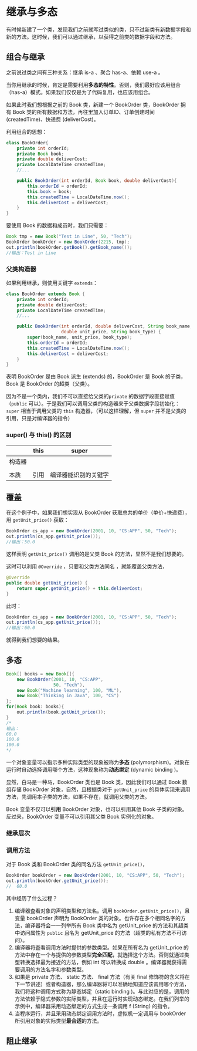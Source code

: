 # 继承与多态

有时候新建了一个类，发现我们之前就写过类似的类，只不过新类有新数据字段和新的方法。这时候，我们可以通过继承，以获得之前类的数据字段和方法。

## 组合与继承

之前说过类之间有三种关系：继承 is-a 、聚合 has-a、依赖 use-a 。

当你用继承的时候，肯定是需要利用**多态的特性**。否则，我们最好应该用组合（has-a）模式。如果我们仅仅是为了代码复用，也应该用组合。

如果此时我们想根据之前的 Book 类，新建一个 BookOrder 类，BookOrder 拥有 Book 类的所有数据和方法，再往里加入订单ID、订单创建时间 (createdTime)、快递费 (deliverCost)。

利用组合的思想：

```java
class BookOrder{
    private int orderId;
    private Book book;
    private double deliverCost;
    private LocalDateTime createdTime;
    //...

    public BookOrder(int orderId, Book book, double deliverCost){
        this.orderId = orderId;
        this.book = book;
        this.createdTime = LocalDateTime.now();
        this.deliverCost = deliverCost;
    }
}
```

要使用 Book 的数据和成员时，我们只需要：

```java
Book tmp = new Book("Test in Line", 50, "Tech");
BookOrder bookOrder = new BookOrder(2215, tmp);
out.println(bookOrder.getBook().getBook_name());
//输出：Test in Line
```

### 父类构造器

如果利用继承，则使用关键字 `extends`：

```java
class BookOrder extends Book {
    private int orderId;
    private double deliverCost;
    private LocalDateTime createdTime;
    //...

    public BookOrder(int orderId, double deliverCost, String book_name, 
                     double unit_price, String book_type) {
        super(book_name, unit_price, book_type);
        this.orderId = orderId;
        this.createdTime = LocalDateTime.now();
        this.deliverCost = deliverCost;
    }
}
```

表明 BookOrder 是由 Book 派生 (extends) 的，BookOrder 是 Book 的子类，Book 是 BookOrder 的超类（父类）。

因为不是一个类内，我们不可以直接给父类的`private` 的数据字段直接赋值（`public` 可以）。于是我们可以调用父类的构造器来于父类数据字段初始化：`super` 相当于调用父类的 `this` 构造器，（可以这样理解，但 `super` 并不是父类的引用，只是对编译器的指令）

### super() 与 this() 的区别

|        | this | super                |
| ------ | ---- | -------------------- |
| 构造器 |      |                      |
|        |      |                      |
| 本质   | 引用 | 编译器能识别的关键字 |



## 覆盖

在这个例子中，如果我们想实现从 BookOrder 获取总共的单价（单价+快递费），用 `getUnit_price()` 获取：

```java
BookOrder cs_app = new BookOrder(2001, 10, "CS:APP", 50, "Tech");
out.println(cs_app.getUnit_price());
//输出：50.0
```

这样表明 `getUnit_price()` 调用的是父类 Book 的方法，显然不是我们想要的。

这时可以利用 `@Override` ，只要和父类方法同名 ，就能覆盖父类方法，

```java
@Override
public double getUnit_price() {
    return super.getUnit_price() + this.deliverCost;
}
```

此时：

```java
BookOrder cs_app = new BookOrder(2001, 10, "CS:APP", 50, "Tech");
out.println(cs_app.getUnit_price());
//输出：60.0
```

就得到我们想要的结果。

## 多态

```java
Book[] books = new Book[]{
    new BookOrder(2001, 10, "CS:APP",
                  50, "Tech"),
    new Book("Machine learning", 100, "ML"),
    new Book("Thinking in Java", 100, "CS")
};
for(Book book: books){
    out.println(book.getUnit_price());
}
/*
输出：
60.0
100.0
100.0
*/
```

一个对象变量可以指示多种实际类型的现象被称为**多态** (polymorphism)。对象在运行时自动选择调用哪个方法，这种现象称为**动态绑定** (dynamic binding )。

显然，白马是一种马，BookOrder 类也是 Book 类，因此我们可以通过 Book 数组存储 BookOrder 对象，自然，且根据类对于 `getUnit_price` 的具体实现来调用方法，先调用本子类的方法，如果不存在，就调用父类的方法。

Book 变量不仅可以**引用** BookOrder 对象，也可以引用其他 Book 子类的对象。反过来，BookOrder 变量不可以引用其父类 Book 实例化的对象。

### 继承层次



### 调用方法

对于 Book 类和 BookOrder  类的同名方法 `getUnit_price()`，

```java
BookOrder bookOrder = new BookOrder(2001, 10, "CS:APP", 50, "Tech");
out.println(bookOrder.getUnit_price());
//	60.0
```

其中经历了什么过程？

1. 编译器査看对象的声明类型和方法名。调用 `bookOrder.getUnit_price()`，且变量 bookOrder 声明为 BookOrder 类的对象。也许存在多个相同名字的方法，编译器将会一一列举所有 Book 类中名为 getUnit_price 的方法和其超类中访问属性为 `public` 且名为 getUnit_price 的方法（超类的私有方法不可访问）。
2. 编译器将査看调用方法时提供的参数类型。如果在所有名为 getUnit_price 的方法中存在一个与提供的参数类型**完全匹配**，就选择这个方法。否则就通过类型转换选择最为接近的方法，例如 int 可以转换成 double 。编译器就获得需要调用的方法名字和参数类型。
3. 如果是 private 方法、 static 方法、 final 方法（有关 final 修饰符的含义将在下一节讲述）或者构造器，那么编译器将可以准确地知道应该调用哪个方法，我们将这种调用方式称为静态绑定（static binding )。与此对应的是，调用的方法依赖于隐式参数的实际类型，并且在运行时实现动态绑定。在我们列举的示例中，编译器采用动态绑定的方式生成一条调用 f (String) 的指令。
4. 当程序运行，并且采用动态绑定调用方法时，虚拟机一定调用与 bookOrder  所引用对象的实际类型**最合适**的方法。

## 阻止继承







